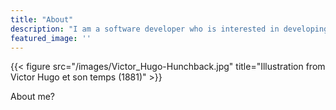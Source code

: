 ```yaml
---
title: "About"
description: "I am a software developer who is interested in developing applications and automating robotic systems"
featured_image: ''
---
```

{{< figure src="/images/Victor_Hugo-Hunchback.jpg" title="Illustration from Victor Hugo et son temps (1881)" >}}

About me?
